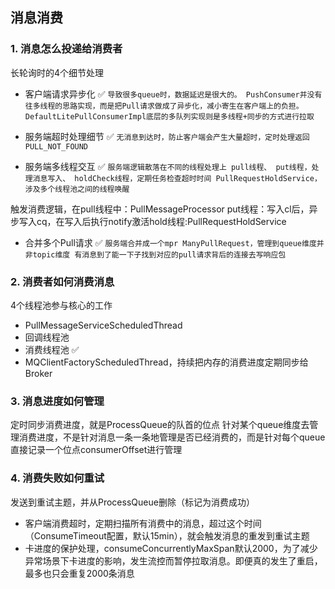 ## 消息消费

### 1. 消息怎么投递给消费者
 长轮询时的4个细节处理

- 客户端请求异步化 ✅
`
导致很多queue时，数据延迟是很大的。
PushConsumer并没有往多线程的思路实现，而是把Pull请求做成了异步化，减小寄生在客户端上的负担。DefaultLitePullConsumerImpl底层的多队列实现则是多线程+同步的方式进行拉取
`

- 服务端超时处理细节 ✅
`
无消息到达时，防止客户端会产生大量超时，定时处理返回PULL_NOT_FOUND
`
 
- 服务端多线程交互 ✅
`
  服务端逻辑散落在不同的线程处理上
pull线程、
put线程，处理消息写入、
holdCheck线程，定期任务检查超时时间
PullRequestHoldService，涉及多个线程池之间的线程唤醒
`

触发消费逻辑，在pull线程中：PullMessageProcessor
put线程：写入cl后，异步写入cq，在写入后执行notify激活hold线程:PullRequestHoldService


- 合并多个Pull请求 ✅
`
 服务端合并成一个mpr ManyPullRequest，管理到queue维度并非topic维度
 有消息到了能一下子找到对应的pull请求背后的连接去写响应包
`

### 2. 消费者如何消费消息

4个线程池参与核心的工作
- PullMessageServiceScheduledThread
- 回调线程池
- 消费线程池 ✅
- MQClientFactoryScheduledThread，持续把内存的消费进度定期同步给Broker

### 3. 消息进度如何管理
定时同步消费进度，就是ProcessQueue的队首的位点
针对某个queue维度去管理消费进度，不是针对消息一条一条地管理是否已经消费的，而是针对每个queue直接记录一个位点consumerOffset进行管理

### 4. 消费失败如何重试
发送到重试主题，并从ProcessQueue删除（标记为消费成功）
- 客户端消费超时，定期扫描所有消费中的消息，超过这个时间（ConsumeTimeout配置，默认15min），就会触发消息的重发到重试主题
- 卡进度的保护处理，consumeConcurrentlyMaxSpan默认2000，为了减少异常场景下卡进度的影响，发生流控而暂停拉取消息。即便真的发生了重启，最多也只会重复2000条消息
